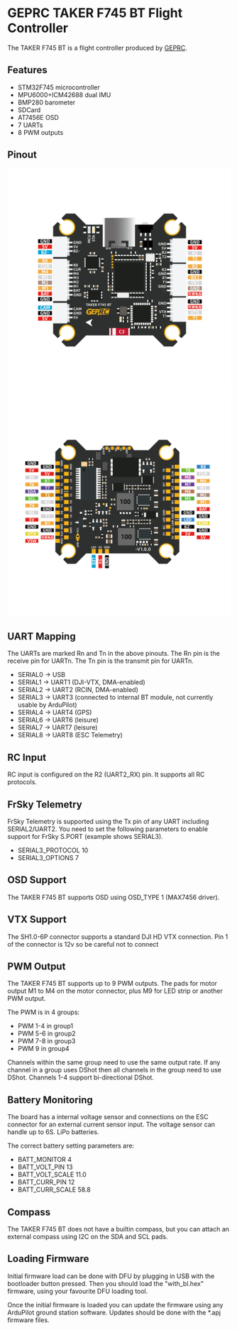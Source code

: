 # GEPRC TAKER F745 BT Flight Controller

The TAKER F745 BT is a flight controller produced by [GEPRC](https://geprc.com/).

## Features

 - STM32F745 microcontroller
 - MPU6000+ICM42688 dual IMU
 - BMP280 barometer
 - SDCard
 - AT7456E OSD
 - 7 UARTs
 - 8 PWM outputs

## Pinout

![TAKER F745 BT Board](TAKER_F745_BT_Board_Top.jpg "GEPRCF745BTHD")
![TAKER F745 BT Board](TAKER_F745_BT_Board_Bottom.jpg "GEPRCF745BTHD")

## UART Mapping

The UARTs are marked Rn and Tn in the above pinouts. The Rn pin is the
receive pin for UARTn. The Tn pin is the transmit pin for UARTn.

 - SERIAL0 -> USB
 - SERIAL1 -> UART1 (DJI-VTX, DMA-enabled)
 - SERIAL2 -> UART2 (RCIN, DMA-enabled) 
 - SERIAL3 -> UART3 (connected to internal BT module, not currently usable by ArduPilot)
 - SERIAL4 -> UART4 (GPS)
 - SERIAL6 -> UART6 (leisure)
 - SERIAL7 -> UART7 (leisure)
 - SERIAL8 -> UART8 (ESC Telemetry)

## RC Input

RC input is configured on the R2 (UART2_RX) pin. It supports all RC protocols.
 
## FrSky Telemetry
 
FrSky Telemetry is supported using the Tx pin of any UART including SERIAL2/UART2. You need to set the following parameters to enable support for FrSky S.PORT (example shows SERIAL3).
 
  - SERIAL3_PROTOCOL 10
  - SERIAL3_OPTIONS 7
  
## OSD Support

The TAKER F745 BT supports OSD using OSD_TYPE 1 (MAX7456 driver).

## VTX Support

The SH1.0-6P connector supports a standard DJI HD VTX connection. Pin 1 of the connector is 12v so be careful not to connect

## PWM Output

The TAKER F745 BT supports up to 9 PWM outputs. The pads for motor output
M1 to M4 on the motor connector, plus M9 for LED strip or another
PWM output.

The PWM is in 4 groups:

 - PWM 1-4 in group1
 - PWM 5-6 in group2
 - PWM 7-8 in group3
 - PWM 9 in group4

Channels within the same group need to use the same output rate. If
any channel in a group uses DShot then all channels in the group need
to use DShot. Channels 1-4 support bi-directional DShot.

## Battery Monitoring

The board has a internal voltage sensor and connections on the ESC connector for an external current sensor input.
The voltage sensor can handle up to 6S.
LiPo batteries.

The correct battery setting parameters are:

 - BATT_MONITOR 4
 - BATT_VOLT_PIN 13
 - BATT_VOLT_SCALE 11.0
 - BATT_CURR_PIN 12
 - BATT_CURR_SCALE 58.8

## Compass

The TAKER F745 BT does not have a builtin compass, but you can attach an external compass using I2C on the SDA and SCL pads.

## Loading Firmware

Initial firmware load can be done with DFU by plugging in USB with the
bootloader button pressed. Then you should load the "with_bl.hex"
firmware, using your favourite DFU loading tool.

Once the initial firmware is loaded you can update the firmware using
any ArduPilot ground station software. Updates should be done with the
*.apj firmware files.


